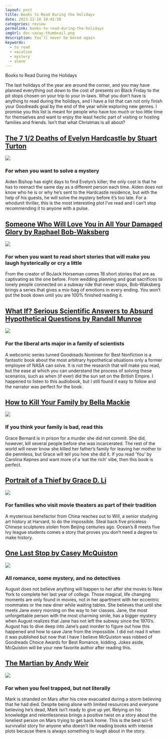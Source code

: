 ```yaml
---
layout: post
title: Books to Read During the Holidays
date: 2023-12-10 10:41:50
categories: review
permalink: books-to-read-during-the-holidays
imgUrl: dec-vacay-thumbnail.png
description: You'll never be bored again
keywords:
  - to read
  - vacation
  - mystery
  - alone
---
```


Books to Read During the Holidays

The last holidays of the year are around the corner, and you may have planned everything out down to the cost of presents on Black Friday to the pit stops chosen on your trip to your in-laws. What you don’t have is anything to read during the holidays, and I have a list that can not only finish your Goodreads goal by the end of the year while exploring new genres. I promise you this list is meant for people who have too much or too little time for themselves and want to enjoy the least hectic part of visiting or hosting families and friends. Isn’t that what Christmas is all about? 

<h2><a href="www.goodreads.com/book/show36337550-the-7-1-2-deaths-of-evelyn-hardcastle">The 7 1/2 Deaths of Evelyn Hardcastle by Stuart Turton</a></h2>

<img src="/assets/img/2023-12/seven-lives-of-e-hardcastle.jpg" class="float-left">

### For when you want to solve a mystery

Aiden Bishop has eight days to find Evelyn’s killer; the only cost is that he has to reenact the same day as a different person each time. Aiden does not know who he is or why he’s sent to the Hardcastle residence, but with the help of his guests, he will solve the mystery before it’s too late. For a whodunit thriller, this is the most interesting plot I’ve read and I can’t stop recommending it to anyone with a pulse.

## [Someone Who Will Love You in All Your Damaged Glory by Raphael Bob-Waksberg](www.goodreads.com/book/show/41949311-someone-who-will-love-you-in-all-your-damaged-glory?from_search=true&from_srp=true&qid=H7m8a975kn&rank=1)

<img src="/assets/img/2023-12/damaged-glory.jpg" class="float-left">

### For when you want to read short stories that will make you laugh hysterically or cry a little

From the creator of BoJack Horseman comes 18 short stories that are as captivating as the one before. From wedding planning and goat sacrifices to lonely people connected on a subway ride that never stops, Bob-Waksberg brings a series that gives a mix-bag of emotions in every ending. You won’t put the book down until you are 100% finished reading it.

## [What If? Serious Scientific Answers to Absurd Hypothetical Questions by Randall Munroe](www.goodreads.com/book/show/21413662-what-if-serious-scientific-answers-to-absurd-hypothetical-questions?from_search=true&from_srp=true&qid=RILS77Wn0N&rank=1)

<img src="/assets/img/2023-12/what-if-1.jpg" class="float-left">

### For the liberal arts major in a family of scientists

A webcomic series turned Goodreads Nominee for Best Nonfiction is a fantastic book about the most arbitrary hypothetical situations only a former employee of NASA can solve. It is not the research that will make you read, but the ease at which you can understand the process of solving these scenarios, such as when (if ever) did the sun set on the British Empire. I happened to listen to this audiobook, but I still found it easy to follow and the narrator was perfect for the book.

## [How to Kill Your Family by Bella Mackie](www.goodreads.com/book/show/50224049-how-to-kill-your-family?ref=nav_sb_ss_2_39) 

<img src="/assets/img/2023-12/how-to-kill-your-family.jpg" class="float-left">

### If you think your family is bad, read this

Grace Bernard is in prison for a murder she did not commit. She did, however, kill several people before she was incarcerated. The rest of the world will never know she killed her father’s family for leaving her mother to die penniless, but Grace will tell you how she did it. If you read ‘You’ by Carolina Kepnes and want more of a ‘eat the rich’ vibe, then this book is perfect. 

## [Portrait of a Thief by Grace D. Li](www.goodreads.com/book/show/57021127-portrait-of-a-thief?ac=1&from_search=true&qid=XjSlLvn6nR&rank=1)

<img src="/assets/img/2023-12/portrait-of-a-thief.jpg" class="float-left">

### For families who visit movie theaters as part of their tradition

A mysterious benefactor from China reaches out to Will, a senior studying art history at Harvard, to do the impossible. Steal back five priceless Chinese sculptures stolen from Beijing centuries ago. Ocean’s 8 meets five Ivy league students comes a story that proves you don’t need a degree to make history.

## [One Last Stop by Casey McQuiston](www.goodreads.com/book/show/54860443-one-last-stop?ref=nav_sb_ss_1_32)

<img src="/assets/img/2023-12/on-last-stop.jpg" class="float-left">

### All romance, some mystery, and no detectives

August does not believe anything will happen to her after she moves to New York to complete her last year of college. Those magical, life changing moments are only found in movies, not in her apartment with her eccentric roommates or the new diner while waiting tables. She believes that until she meets Jane every morning on the way to her classes. Jane, the most unforgettable person with the most charming smile, has a bigger mystery when August realizes that Jane has not left the subway since the 1970’s. August has to dive deep into Jane’s past inorder to figure out how this happened and how to save Jane from the impossible. I did not read it when it was published but now that I have I believe McQuiston was robbed of Goodreads Choice Awards for Best Romance, kidding. Jokes aside, McQuiston will be your new favorite author after reading this.

## [The Martian by Andy Weir](www.goodreads.com/book/show/18007564-the-martian?ref=nav_sb_ss_2_24)

<img src="/assets/img/2023-12/the-martian.jpg" class="float-left">

### For when you feel trapped, but not literally

Mark is stranded on Mars after his crew evacuated during a storm believing that he had died. Despite being alone with limited resources and everyone believing he’s dead, Mark isn’t ready to give up yet. Relying on his knowledge and relentlessness brings a positive twist on a story about the loneliest person on Mars trying to get back home. This is the best sci-fi survivalist story for anyone who doesn't like reading books with intense plots because there is always something to laugh about in the story.

